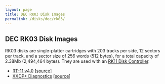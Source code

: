 ```yaml
---
layout: page
title: DEC RK03 Disk Images
permalink: /disks/dec/rk03/
---
```


DEC RK03 Disk Images
--------------------

RK03 disks are single-platter cartridges with 203 tracks per side, 12 sectors per track, and a sector size of
256 words (512 bytes), for a total capacity of 2.38Mb (2,494,464 bytes).  They are used with an
[RK11 Disk Controller](/devices/pdp11/rk11/).

* [RT-11 v4.0](rtl11v4/) [[source](http://skn.noip.me/pdp11/rk1.dsk)]
* [XXDP+ Diagnostics](xxdp/) [[source](http://skn.noip.me/pdp11/rk2.dsk)]
